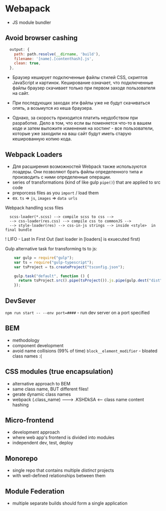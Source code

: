 # Webapack

- JS module bundler

## Avoid browser cashing

```js    
  output: {
    path: path.resolve(__dirname, 'build'),
    filename: '[name].[contenthash].js',
    clean: true,
  },
```
- Браузер кеширует подключенные файлы стилей CSS, скриптов JavaScript и картинок. Кеширование означает, что подключенные файлы браузер скачивает только при первом заходе пользователя на сайт. 

- При последующих заходах эти файлы уже не будут скачиваться опять, а возьмутся из кеша браузера.

- Однако, за скорость приходится платить неудобством при разработке. Дело в том, что если вы поменяется что-то в вашем коде и затем выложите изменения на хостинг - все пользователи, которые уже заходили на ваш сайт будут иметь старую кешированную копию кода.

## Webpack Loaders

- Для расширения возможностей Webpack также используются лоадеры. Они позволяют брать файлы определенного типа и производить с ними определенные операции.
- series of transformations (kind of like gulp `pipe()`) that are applied to src code
- preporcess files as you `import` / load them
- ex. `ts` => `js`, `images` => `data urls`

Webpack handling scss files
```
  scss-loader(*.scss) --> compile scss to css -->
  --> css-loader(res.css) --> compile css to commonJS -->
  --> style-loader(res) --> css-in-js strings --> inside <style>  in final bundle 
```

! LIFO - Last In First Out (last loader in [loaders] is exuecuted first)

Gulp alternative task for transforming ts to js:

```js 
    var gulp = require("gulp");
    var ts = require("gulp-typescript");
    var tsProject = ts.createProject("tsconfig.json");

    gulp.task("default", function () {
      return tsProject.src().pipe(tsProject()).js.pipe(gulp.dest("dist"));
    });
```

## DevSever

`npm run start -- --env port=####` - run dev server on a port specified

## BEM

- methodology
- component development
- avoid name collisions (99% of time) 
`block__element_modifier` - bloated class names :(

## CSS modules (true encapsulation)

- alternative approach to BEM
- same class name, BUT different files! 
- gerate dynamic class names
- webpack (.class_name) ---> .KSHDkSA <-- class name content hashing

## Micro-frontend

- development approach
- where web app's frontend is divided into modules
- independent dev, test, deploy

## Monorepo

- single repo that contains multiple _distinct_ projects
- with well-defined relationships between them

## Module Federation

- multiple separate builds should form a single application
